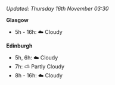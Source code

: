 *Updated: Thursday 16th November 03:30*

**Glasgow**

* 5h - 16h: :cloud: Cloudy

**Edinburgh**

* 5h, 6h: :cloud: Cloudy
* 7h: :partly_sunny: Partly Cloudy
* 8h - 16h: :cloud: Cloudy
